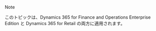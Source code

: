 > [!NOTE]
> このトピックは、Dynamics 365 for Finance and Operations Enterprise Edition と Dynamics 365 for Retail の両方に適用されます。 